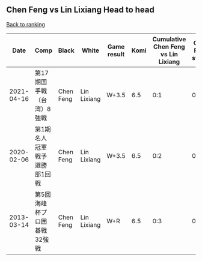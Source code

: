 ## Chen Feng vs Lin Lixiang Head to head

[Back to ranking](../../index.md)




| **Date** | **Comp** | **Black** | **White** | **Game result** | **Komi** | **Cumulative Chen Feng vs Lin Lixiang** | **Chen Feng streak** | **Lin Lixiang streak** | 
| --- | --- | --- | --- | --- | --- | --- | --- | --- |
| 2021-04-16 | 第17期国手戦（台湾）8強戦 | Chen Feng | Lin Lixiang | W+3.5 | 6.5 | 0:1 | 0 | 1 | 
| 2020-02-06 | 第1期名人冠軍戦予選勝部1回戦 | Chen Feng | Lin Lixiang | W+3.5 | 6.5 | 0:2 | 0 | 2 | 
| 2013-03-14 | 第5回海峰杯プロ囲碁戦32強戦 | Chen Feng | Lin Lixiang | W+R | 6.5 | 0:3 | 0 | 3 |




